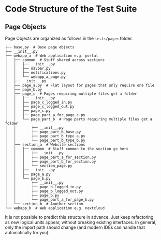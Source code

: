 # Code Structure of the Test Suite

## Page Objects

Page Objects are organized as follows in the `tests/pages` folder.

```
├── base.py  # Base page objects
├── __init__.py
├── webapp_a  # Web application e.g. portal
│   ├── common  # Stuff shared across sections
│   │   ├── __init__.py
│   │   ├── navbar.py
│   │   ├── notifications.py
│   │   └── webapp_a_page.py
│   ├── __init__.py
│   ├── page_a.py  # Flat layout for pages that only require one file
│   ├── page_b.py
│   ├── page_c  # Pages requiring multiple files get a folder
│   │   ├── __init__.py
│   │   ├── page_c_logged_in.py
│   │   ├── page_c_logged_out.py
│   │   ├── page_c.py
│   │   ├── page_part_a_for_page_c.py
│   │   └── page_part_b  # Page parts requiring multiple files get a folder
│   │       ├── __init__.py
│   │       ├── page_part_b_base.py
│   │       ├── page_part_b_type_a.py
│   │       └── page_part_b_type_b.py
│   ├── section_a  # Website sections
│   │   ├── common  # Stuff common to the section go here
│   │   │   ├── __init__.py
│   │   │   ├── page_part_a_for_section.py
│   │   │   ├── page_part_b_for_section.py
│   │   │   └── section_page.py
│   │   ├── __init__.py
│   │   ├── page_a.py
│   │   └── page_b.py
│   │       ├── __init__.py
│   │       ├── page_b_logged_in.py
│   │       ├── page_b_logged_out.py
│   │       ├── page_b.py
│   │       └── page_part_a_for_page_b.py
│   └── section_b  # Another section
└── webapp_b  # Web application e.g. nextcloud
```

It is not possible to predict this structure in advance. Just keep refactoring
as new logical units appear, without breaking existing interfaces. In
general, only the import path should change (and modern IDEs can handle that
automatically for you).
